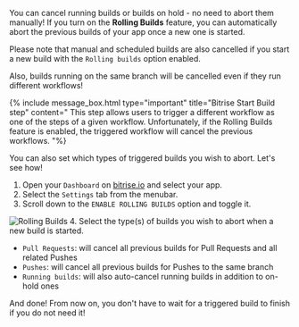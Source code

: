  
You can cancel running builds or builds on hold - no need to abort them manually! If you turn on the **Rolling Builds** feature, you can automatically abort the previous builds of your app once a new one is started.

Please note that manual and scheduled builds are also cancelled if you start a new build with the `Rolling builds` option enabled.

Also, builds running on the same branch will be cancelled even if they run different workflows!

{% include message_box.html type="important" title="Bitrise Start Build step" content=" This step allows users to trigger a different workflow as one of the steps of a given workflow. Unfortunately, if the Rolling Builds feature is enabled, the triggered workflow will cancel the previous workflows. "%}

You can also set which types of triggered builds you wish to abort. Let's see how!

1. Open your `Dashboard` on [bitrise.io](https://www.bitrise.io) and select your app.
2. Select the `Settings` tab from the menubar.
3. Scroll down to the `ENABLE ROLLING BUILDS` option and toggle it.

  ![Rolling Builds](/img/getting-started/rolling-builds.png)
4. Select the type(s) of builds you wish to abort when a new build is started.
  * `Pull Requests`: will cancel all previous builds for Pull Requests and all related Pushes
  * `Pushes`: will cancel all previous builds for Pushes to the same branch
  * `Running builds`: will also auto-cancel running builds in addition to on-hold ones

And done! From now on, you don't have to wait for a triggered build to finish if you do not need it!
